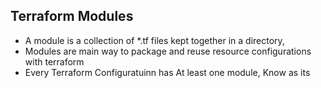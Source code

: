 ## Terraform Modules
- A module is a collection of *.tf files kept together in a directory,
- Modules are main way to package and reuse resource configurations with terraform 
- Every Terraform Configuratuinn has At least one module, Know as its 
